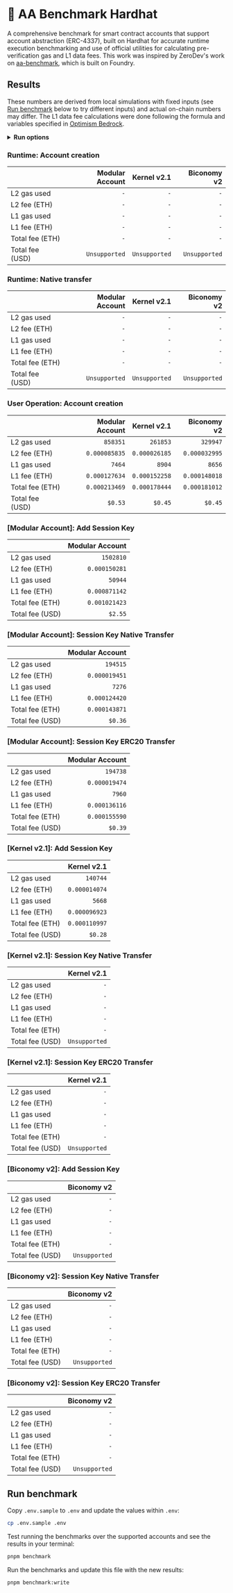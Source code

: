 # 👷 AA Benchmark Hardhat

A comprehensive benchmark for smart contract accounts that support account abstraction (ERC-4337), built on Hardhat for accurate runtime execution benchmarking and use of official utilities for calculating pre-verification gas and L1 data fees. This work was inspired by ZeroDev's work on [aa-benchmark](https://github.com/zerodevapp/aa-benchmark), which is built on Foundry.

## Results

These numbers are derived from local simulations with fixed inputs (see [Run benchmark](#run-benchmark) below to try different inputs) and actual on-chain numbers may differ. The L1 data fee calculations were done following the formula and variables specified in [Optimism Bedrock](https://docs.optimism.io/stack/transactions/fees#bedrock).

<!-- BENCHMARK_RESULTS -->

<details>
<summary><b>Run options</b></summary>

Last run: Fri, 16 Feb 2024 22:24:52 GMT
| Option              |   Value |
| :------------------ | ------: |
| L2 gas price (Gwei) |   `0.1` |
| L1 gas price (Gwei) |    `25` |
| ETH price (USD)     | `$2500` |

</details>

### Runtime: Account creation

|                 | Modular Account |   Kernel v2.1 |   Biconomy v2 |
| :-------------- | --------------: | ------------: | ------------: |
| L2 gas used     |             `-` |           `-` |           `-` |
| L2 fee (ETH)    |             `-` |           `-` |           `-` |
| L1 gas used     |             `-` |           `-` |           `-` |
| L1 fee (ETH)    |             `-` |           `-` |           `-` |
| Total fee (ETH) |             `-` |           `-` |           `-` |
| Total fee (USD) |   `Unsupported` | `Unsupported` | `Unsupported` |

### Runtime: Native transfer

|                 | Modular Account |   Kernel v2.1 |   Biconomy v2 |
| :-------------- | --------------: | ------------: | ------------: |
| L2 gas used     |             `-` |           `-` |           `-` |
| L2 fee (ETH)    |             `-` |           `-` |           `-` |
| L1 gas used     |             `-` |           `-` |           `-` |
| L1 fee (ETH)    |             `-` |           `-` |           `-` |
| Total fee (ETH) |             `-` |           `-` |           `-` |
| Total fee (USD) |   `Unsupported` | `Unsupported` | `Unsupported` |

### User Operation: Account creation

|                 | Modular Account |   Kernel v2.1 |   Biconomy v2 |
| :-------------- | --------------: | ------------: | ------------: |
| L2 gas used     |        `858351` |      `261853` |      `329947` |
| L2 fee (ETH)    |   `0.000085835` | `0.000026185` | `0.000032995` |
| L1 gas used     |          `7464` |        `8904` |        `8656` |
| L1 fee (ETH)    |   `0.000127634` | `0.000152258` | `0.000148018` |
| Total fee (ETH) |   `0.000213469` | `0.000178444` | `0.000181012` |
| Total fee (USD) |         `$0.53` |       `$0.45` |       `$0.45` |

### [Modular Account]: Add Session Key

|                 | Modular Account |
| :-------------- | --------------: |
| L2 gas used     |       `1502810` |
| L2 fee (ETH)    |   `0.000150281` |
| L1 gas used     |         `50944` |
| L1 fee (ETH)    |   `0.000871142` |
| Total fee (ETH) |   `0.001021423` |
| Total fee (USD) |         `$2.55` |

### [Modular Account]: Session Key Native Transfer

|                 | Modular Account |
| :-------------- | --------------: |
| L2 gas used     |        `194515` |
| L2 fee (ETH)    |   `0.000019451` |
| L1 gas used     |          `7276` |
| L1 fee (ETH)    |   `0.000124420` |
| Total fee (ETH) |   `0.000143871` |
| Total fee (USD) |         `$0.36` |

### [Modular Account]: Session Key ERC20 Transfer

|                 | Modular Account |
| :-------------- | --------------: |
| L2 gas used     |        `194738` |
| L2 fee (ETH)    |   `0.000019474` |
| L1 gas used     |          `7960` |
| L1 fee (ETH)    |   `0.000136116` |
| Total fee (ETH) |   `0.000155590` |
| Total fee (USD) |         `$0.39` |

### [Kernel v2.1]: Add Session Key

|                 |   Kernel v2.1 |
| :-------------- | ------------: |
| L2 gas used     |      `140744` |
| L2 fee (ETH)    | `0.000014074` |
| L1 gas used     |        `5668` |
| L1 fee (ETH)    | `0.000096923` |
| Total fee (ETH) | `0.000110997` |
| Total fee (USD) |       `$0.28` |

### [Kernel v2.1]: Session Key Native Transfer

|                 |   Kernel v2.1 |
| :-------------- | ------------: |
| L2 gas used     |           `-` |
| L2 fee (ETH)    |           `-` |
| L1 gas used     |           `-` |
| L1 fee (ETH)    |           `-` |
| Total fee (ETH) |           `-` |
| Total fee (USD) | `Unsupported` |

### [Kernel v2.1]: Session Key ERC20 Transfer

|                 |   Kernel v2.1 |
| :-------------- | ------------: |
| L2 gas used     |           `-` |
| L2 fee (ETH)    |           `-` |
| L1 gas used     |           `-` |
| L1 fee (ETH)    |           `-` |
| Total fee (ETH) |           `-` |
| Total fee (USD) | `Unsupported` |

### [Biconomy v2]: Add Session Key

|                 |   Biconomy v2 |
| :-------------- | ------------: |
| L2 gas used     |           `-` |
| L2 fee (ETH)    |           `-` |
| L1 gas used     |           `-` |
| L1 fee (ETH)    |           `-` |
| Total fee (ETH) |           `-` |
| Total fee (USD) | `Unsupported` |

### [Biconomy v2]: Session Key Native Transfer

|                 |   Biconomy v2 |
| :-------------- | ------------: |
| L2 gas used     |           `-` |
| L2 fee (ETH)    |           `-` |
| L1 gas used     |           `-` |
| L1 fee (ETH)    |           `-` |
| Total fee (ETH) |           `-` |
| Total fee (USD) | `Unsupported` |

### [Biconomy v2]: Session Key ERC20 Transfer

|                 |   Biconomy v2 |
| :-------------- | ------------: |
| L2 gas used     |           `-` |
| L2 fee (ETH)    |           `-` |
| L1 gas used     |           `-` |
| L1 fee (ETH)    |           `-` |
| Total fee (ETH) |           `-` |
| Total fee (USD) | `Unsupported` |

<!-- /BENCHMARK_RESULTS -->

## Run benchmark

Copy `.env.sample` to `.env` and update the values within `.env`:

```bash
cp .env.sample .env
```

Test running the benchmarks over the supported accounts and see the results in your terminal:

```bash
pnpm benchmark
```

Run the benchmarks and update this file with the new results:

```bash
pnpm benchmark:write
```
